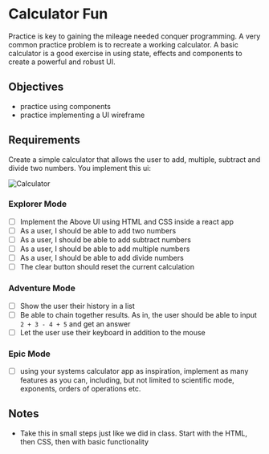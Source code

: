 # Calculator Fun

Practice is key to gaining the mileage needed conquer programming. A very common practice problem is to recreate a working calculator. A basic calculator is a good exercise in using state, effects and components to create a powerful and robust UI.

## Objectives

- practice using components
- practice implementing a UI wireframe

## Requirements

Create a simple calculator that allows the user to add, multiple, subtract and divide two numbers. You implement this ui:

![Calculator](https://daveceddia.com/images/calculator@2x.png)

### Explorer Mode

- [ ] Implement the Above UI using HTML and CSS inside a react app
- [ ] As a user, I should be able to add two numbers
- [ ] As a user, I should be able to add subtract numbers
- [ ] As a user, I should be able to add multiple numbers
- [ ] As a user, I should be able to add divide numbers
- [ ] The clear button should reset the current calculation

### Adventure Mode

- [ ] Show the user their history in a list
- [ ] Be able to chain together results. As in, the user should be able to input `2 + 3 - 4 + 5` and get an answer
- [ ] Let the user use their keyboard in addition to the mouse

### Epic Mode

- [ ] using your systems calculator app as inspiration, implement as many features as you can, including, but not limited to scientific mode, exponents, orders of operations etc.

## Notes

- Take this in small steps just like we did in class. Start with the HTML, then CSS, then with basic functionality
